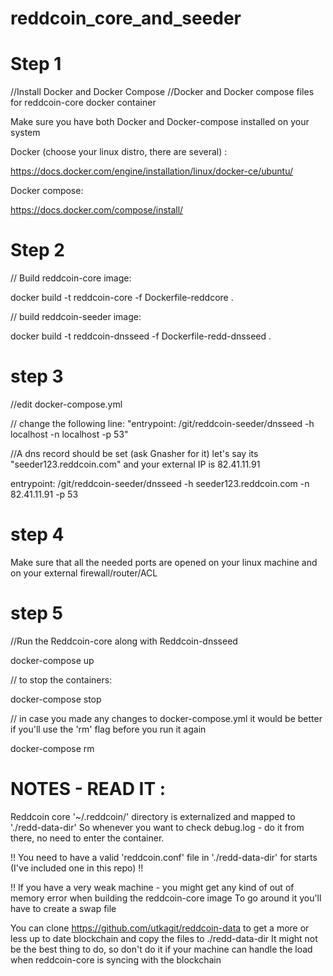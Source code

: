 # reddcoin_core_and_seeder

# Step 1
//Install Docker and Docker Compose
//Docker and Docker compose files for reddcoin-core docker container

Make sure you have both Docker and Docker-compose installed on your system

Docker (choose your linux distro, there are several) :

https://docs.docker.com/engine/installation/linux/docker-ce/ubuntu/

Docker compose:

https://docs.docker.com/compose/install/

# Step 2

// Build reddcoin-core image:

docker build -t reddcoin-core -f Dockerfile-reddcore .

// build reddcoin-seeder image:

docker build -t reddcoin-dnsseed -f Dockerfile-redd-dnsseed .

# step 3

//edit docker-compose.yml

// change the following line: "entrypoint: /git/reddcoin-seeder/dnsseed -h localhost -n localhost -p 53"

//A dns record should be set (ask Gnasher for it) let's say its "seeder123.reddcoin.com" and your external IP is 82.41.11.91

entrypoint: /git/reddcoin-seeder/dnsseed -h seeder123.reddcoin.com -n 82.41.11.91 -p 53

# step 4

Make sure that all the needed ports are opened on your linux machine and on your external firewall/router/ACL

# step 5

//Run the Reddcoin-core along with Reddcoin-dnsseed

docker-compose up

// to stop the containers:

docker-compose stop

// in case you made any changes to docker-compose.yml it would be better if you'll use the 'rm' flag before you run it again

docker-compose rm

# NOTES - READ IT :

Reddcoin core '~/.reddcoin/' directory is externalized and mapped to './redd-data-dir' 
So whenever you want to check debug.log - do it from there, no need to enter the container.

!! You need to have a valid 'reddcoin.conf' file in './redd-data-dir' for starts (I've included one in this repo) !!

!! If you have a very weak machine - you might get any kind of out of memory error when building the reddcoin-core image
To go around it you'll have to create a swap file

You can clone https://github.com/utkagit/reddcoin-data to get a more or less up to date blockchain and copy the files to ./redd-data-dir
It might not be the best thing to do, so don't do it if your machine can handle the load when reddcoin-core is syncing with the blockchain
